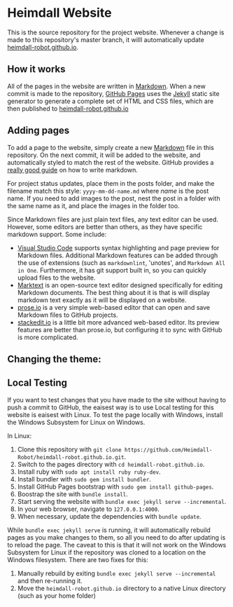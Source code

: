 # Heimdall Website

This is the source repository for the project website. Whenever a change is made to this repository's master branch,
it willl automatically update [heimdall-robot.github.io](heimdall-robot.github.io).

## How it works

All of the pages in the website are written in [Markdown](https://en.wikipedia.org/wiki/Markdown). When a new commit is
made to the repository, [GitHub Pages](pages.github.com) uses the [Jekyll](https://jekyllrb.com/) static site generator
to generate a complete set of HTML and CSS files, which are then published to
[heimdall-robot.github.io](heimdall-robot.github.io)

## Adding pages

To add a page to the website, simply create a new [Markdown](https://en.wikipedia.org/wiki/Markdown) file in this
repository. On the next commit, it will be added to the website, and automatically styled to match the rest of the
website. GitHub provides a [really good guide](https://guides.github.com/features/mastering-markdown/) on how to
write markdown.

For project status updates, place them in the posts folder, and make the filename match this style: `yyyy-mm-dd-name.md`
where *name* is the post name. If you need to add images to the post, nest the post in a folder with the same name as
it, and place the images in the folder too.

Since Markdown files are just plain text files, any text editor can be used. However, some editors are better than
others, as they have specific markdown support. Some include:

* [Visual Studio Code](https://code.visualstudio.com/) supports syntax highlighting and page preview for Markdown files.
Additional Markdown features can be added through the use of extensions (such as `markdownlint`, 'unotes', and
`Markdown All in One`. Furthermore, it has git support built in, so you can quickly upload files to the website.
* [Marktext](marktext.app) is an open-source text editor designed specifically for editing Markdown documents. The best
thing about it is that is will display markdown text exactly as it will be displayed on a website.
* [prose.io](prose.io) is a very simple web-based editor that can open and save Markdown files to GitHub projects.
* [stackedit.io](stackedit.io) is a little bit more advanced web-based editor. Its preview features are better than
prose.io, but configuring it to sync with GitHub is more complicated.

## Changing the theme:

## Local Testing

If you want to test changes that you have made to the site without having to push a commit to GitHub, the
eaisest way is to use Local testing for this website is eaisest with Linux. To test the page locally with Windows, install the Windows
Subsystem for Linux on Windows.

In Linux:

1. Clone this repository with `git clone https://github.com/Heimdall-Robot/heimdall-robot.github.io.git`.
2. Switch to the pages directory with `cd heimdall-robot.github.io`.
3. Install ruby with `sudo apt install ruby ruby-dev`.
4. Install bundler with `sudo gem install bundler`.
5. Install GitHub Pages bootstrap with `sudo gem install github-pages`.
6. Boostrap the site with `bundle install`.
7. Start serving the website with `bundle exec jekyll serve --incremental`.
8. In your web browser, navigate to `127.0.0.1:4000`.
9. When necessary, update the dependencies with `bundle update`.

While `bundle exec jekyll serve` is running, it will automatically rebuild pages as you make changes to them, so all
you need to do after updating is to reload the page.
The caveat to this is that it will not work on the Windows Subsystem for Linux if the repository was cloned to a
location on the Windows filesystem. There are two fixes for this:

1. Manually rebuild by exiting `bundle exec jekyll serve --incremental` and then re-running it.
2. Move the `heimdall-robot.github.io` directory to a native Linux directory (such as your home folder)
